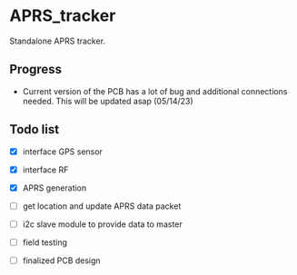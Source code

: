 # APRS_tracker

Standalone APRS tracker.

## Progress

- Current version of the PCB has a lot of bug and additional connections needed. This will be updated asap (05/14/23)


## Todo list 

- [x] interface GPS sensor
- [x] interface RF
- [x] APRS generation
- [ ] get location and update APRS data packet
- [ ] i2c slave module to provide data to master 
- [ ] field testing
- [ ] finalized PCB design 

